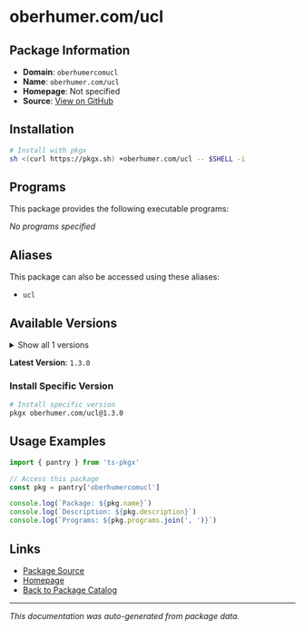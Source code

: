 # oberhumer.com/ucl

> 

## Package Information

- **Domain**: `oberhumercomucl`
- **Name**: `oberhumer.com/ucl`
- **Homepage**: Not specified
- **Source**: [View on GitHub](https://github.com/pkgxdev/pantry/tree/main/projects/oberhumer.com/ucl/package.yml)

## Installation

```bash
# Install with pkgx
sh <(curl https://pkgx.sh) +oberhumer.com/ucl -- $SHELL -i
```

## Programs

This package provides the following executable programs:

*No programs specified*

## Aliases

This package can also be accessed using these aliases:

- `ucl`

## Available Versions

<details>
<summary>Show all 1 versions</summary>

- `1.3.0`

</details>

**Latest Version**: `1.3.0`

### Install Specific Version

```bash
# Install specific version
pkgx oberhumer.com/ucl@1.3.0
```

## Usage Examples

```typescript
import { pantry } from 'ts-pkgx'

// Access this package
const pkg = pantry['oberhumercomucl']

console.log(`Package: ${pkg.name}`)
console.log(`Description: ${pkg.description}`)
console.log(`Programs: ${pkg.programs.join(', ')}`)
```

## Links

- [Package Source](https://github.com/pkgxdev/pantry/tree/main/projects/oberhumer.com/ucl/package.yml)
- [Homepage](#)
- [Back to Package Catalog](../package-catalog.md)

---

*This documentation was auto-generated from package data.*
